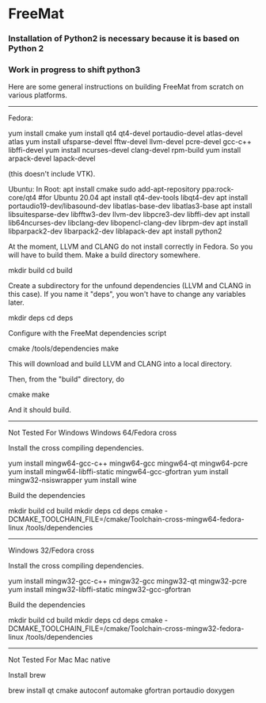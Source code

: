 # FreeMat


### Installation of Python2 is necessary because it is based on Python 2 
### Work in progress to shift python3
Here are some general instructions on building FreeMat from scratch on
various platforms. 

*******************************************************************************

Fedora:

yum install cmake
yum install qt4 qt4-devel portaudio-devel atlas-devel atlas
yum install ufsparse-devel fftw-devel llvm-devel pcre-devel gcc-c++ libffi-devel
yum install ncurses-devel clang-devel rpm-build
yum install arpack-devel lapack-devel

(this doesn't include VTK).

Ubuntu:
In Root: 
apt install cmake
sudo add-apt-repository ppa:rock-core/qt4  #for Ubuntu 20.04
apt install qt4-dev-tools libqt4-dev 
apt install portaudio19-dev/libasound-dev libatlas-base-dev libatlas3-base
apt install libsuitesparse-dev libfftw3-dev llvm-dev libpcre3-dev libffi-dev
apt install lib64ncurses-dev libclang-dev libopencl-clang-dev librpm-dev
apt install libparpack2-dev libarpack2-dev liblapack-dev
apt install python2 

At the moment, LLVM and CLANG do not install correctly in Fedora.  So
you will have to build them.  Make a build directory somewhere.

mkdir build
cd build

Create a subdirectory for the unfound dependencies (LLVM and CLANG in
this case).  If you name it "deps", you won't have to change any variables later.

mkdir deps
cd deps

Configure with the FreeMat dependencies script

cmake <Path to freemat source>/tools/dependencies
make

This will download and build LLVM and CLANG into a local directory.

Then, from the "build" directory, do

cmake <Path to freemat source>
make

And it should build.

********************************************************************************
Not Tested For Windows
Windows 64/Fedora cross

Install the cross compiling dependencies.

yum install mingw64-gcc-c++ mingw64-gcc mingw64-qt mingw64-pcre
yum install mingw64-libffi-static mingw64-gcc-gfortran
yum install mingw32-nsiswrapper
yum install wine

Build the dependencies

mkdir build
cd build
mkdir deps
cd deps
cmake -DCMAKE_TOOLCHAIN_FILE=<Path to freemat
source>/cmake/Toolchain-cross-mingw64-fedora-linux <path to freemat>/tools/dependencies

********************************************************************************

Windows 32/Fedora cross

Install the cross compiling dependencies.

yum install mingw32-gcc-c++ mingw32-gcc mingw32-qt mingw32-pcre
yum install mingw32-libffi-static mingw32-gcc-gfortran

Build the dependencies

mkdir build
cd build
mkdir deps
cd deps
cmake -DCMAKE_TOOLCHAIN_FILE=<Path to freemat
source>/cmake/Toolchain-cross-mingw32-fedora-linux <path to freemat>/tools/dependencies

********************************************************************************
Not Tested For Mac
Mac native

Install brew

brew install qt cmake autoconf automake gfortran portaudio doxygen 

